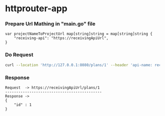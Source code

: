 # httprouter-app

### Prepare Url Mathing in "main.go" file

```golang
var projectNameToProjectUrl map[string]string = map[string]string {
	"receiving-api": "https://receivingApiUrl",
}
```

### Do Request

```bash
curl --location 'http://127.0.0.1:8080/plans/1' --header 'api-name: receiving-api'
```

### Response

```text
Request  -> https://receivingApiUrl/plans/1
--------------------------------------------
Response ->
{
    "id" : 1 
}
```